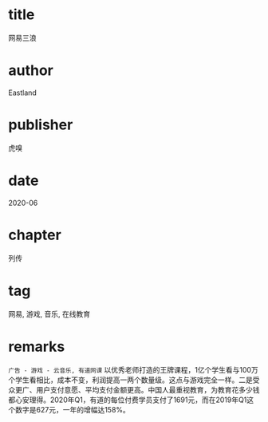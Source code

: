 # title
网易三浪

# author
Eastland

# publisher
虎嗅

# date
2020-06

# chapter
列传

# tag
网易, 游戏, 音乐, 在线教育

# remarks
`广告 - 游戏 - 云音乐, 有道网课` 以优秀老师打造的王牌课程，1亿个学生看与100万个学生看相比，成本不变，利润提高一两个数量级。这点与游戏完全一样。二是受众更广、用户支付意愿、平均支付金额更高。中国人最重视教育，为教育花多少钱都心安理得。2020年Q1，有道的每位付费学员支付了1691元，而在2019年Q1这个数字是627元，一年的增幅达158%。

